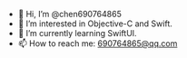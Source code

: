 - 👋 Hi, I’m @chen690764865
- 👀 I’m interested in Objective-C and Swift.
- 🌱 I’m currently learning SwiftUI.
- 📫 How to reach me: 690764865@qq.com
